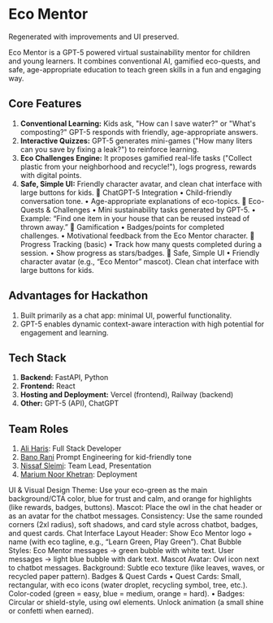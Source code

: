 # Eco Mentor

Regenerated with improvements and UI preserved.

Eco Mentor is a GPT-5 powered virtual sustainability mentor for children and young learners. It combines conventional AI, gamified eco-quests, and safe, age-appropriate education to teach green skills in a fun and engaging way.

## Core Features
1. **Conventional Learning:** Kids ask, "How can I save water?" or "What's composting?" GPT-5 responds with friendly, age-appropriate answers.
2. **Interactive Quizzes:** GPT-5 generates mini-games ("How many liters can you save by fixing a leak?") to reinforce learning.
3. **Eco Challenges Engine:** It proposes gamified real-life tasks ("Collect plastic from your neighborhood and recycle!"), logs progress, rewards with digital points.
4. **Safe, Simple UI:** Friendly character avatar, and clean chat interface with large buttons for kids.
	ChatGPT-5 Integration
•	Child-friendly conversation tone.
•	Age-appropriate explanations of eco-topics.
	Eco-Quests & Challenges
•	Mini sustainability tasks generated by GPT-5.
•	Example: “Find one item in your house that can be reused instead of thrown away.”
	Gamification
•	Badges/points for completed challenges.
•	Motivational feedback from the Eco Mentor character.
	Progress Tracking (basic)
•	Track how many quests completed during a session.
•	Show progress as stars/badges.
	Safe, Simple UI
•	Friendly character avatar (e.g., “Eco Mentor” mascot).
Clean chat interface with large buttons for kids.

## Advantages for Hackathon
1. Built primarily as a chat app: minimal UI, powerful functionality.
2. GPT-5 enables dynamic context-aware interaction with high potential for engagement and learning.

## Tech Stack
1. **Backend:** FastAPI, Python
2. **Frontend:** React 
3. **Hosting and Deployment:** Vercel (frontend), Railway (backend)
4. **Other:** GPT-5 (API), ChatGPT

## Team Roles
1. [Ali Haris](https://github.com/ali-haris): Full Stack Developer
2. [Bano Rani](https://github.com/Bano733-code) Prompt Engineering for kid-friendly tone  
3. [Nissaf Sleimi](https://github.com/N2024-2025): Team Lead, Presentation 
4. [Marium Noor Khetran](https://github.com/mariumnoorkhetran): Deployment 
   
UI & Visual Design
Theme: Use your eco-green as the main background/CTA color, blue for trust and calm, and orange for highlights (like rewards, badges, buttons).
Mascot: Place the owl in the chat header or as an avatar for the chatbot messages.
Consistency: Use the same rounded corners (2xl radius), soft shadows, and card style across chatbot, badges, and quest cards.
Chat Interface Layout
Header: Show Eco Mentor logo + name (with eco tagline, e.g., “Learn Green, Play Green”).
Chat Bubble Styles:
Eco Mentor messages → green bubble with white text.
User messages → light blue bubble with dark text.
Mascot Avatar: Owl icon next to chatbot messages.
Background: Subtle eco texture (like leaves, waves, or recycled paper pattern).
Badges & Quest Cards
•	Quest Cards:
Small, rectangular, with eco icons (water droplet, recycling symbol, tree, etc.).
Color-coded (green = easy, blue = medium, orange = hard).
•	Badges:
Circular or shield-style, using owl elements.
Unlock animation (a small shine or confetti when earned).
